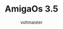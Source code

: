 ---
author: voltmaister
title: AmigaOs 3.5
year: 1985
image_url: /images/amigaos.jpg
caption: 'Η εμφάνιση και η αίσθηση του AmigaOS, αν και εξακολουθούσε να βασίζεται σε μεγάλο βαθμό στην προηγούμενη έκδοση 3.1, αναθεωρήθηκε κάπως, με ένα βελτιωμένο περιβάλλον εργασίας χρήστη βασισμένο στο ReAction, βελτιωμένη απόδοση εικονιδίων και επίσημη υποστήριξη για αληθινά έγχρωμα σκηνικά. Αυτές οι εκδόσεις περιλάμβαναν υποστήριξη για υπάρχουσες βελτιώσεις GUI τρίτων κατασκευαστών, όπως το NewIcons, ενσωματώνοντας αυτά τα patches στο σύστημα. Οι εκδόσεις 3.5 και 3.9 περιλάμβαναν ένα νέο σύνολο εικονιδίων 256 χρωμάτων και μια επιλογή ταπετσαρίας επιφάνειας εργασίας. Αυτά αντικατέστησαν το προεπιλεγμένο μεταλλικό γκρίζο 4/8 χρωματικό σχήμα που χρησιμοποιούνταν στο AmigaOS από την έκδοση 2.0 έως την έκδοση 3.1.'
license_url: 'https://commons.wikimedia.org/wiki/File:AmigaOS_3.5_Box.jpg'
license_text:  Creative Commons Attribution-Share Alike 2.0 Germany
categories:
  - Αρχέτυπα
  - Μορφές
  - Εφαρμογές
  - Επιφάνεια εργασίας
tags:
  - Amiga
  - Assembly
  - C
  - gui
---